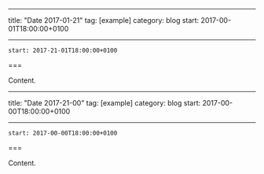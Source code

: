 
---
title: "Date 2017-01-21"
tag: [example]
category: blog
start: 2017-00-01T18:00:00+0100

---

``start: 2017-21-01T18:00:00+0100``

===

Content.

---
title: "Date 2017-21-00"
tag: [example]
category: blog
start: 2017-00-00T18:00:00+0100

---

``start: 2017-00-00T18:00:00+0100``

===

Content.
